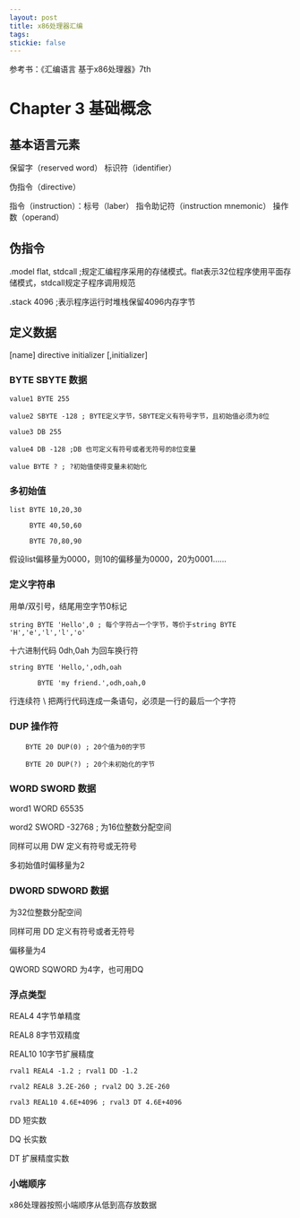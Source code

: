 ```yaml
---
layout: post
title: x86处理器汇编
tags:
stickie: false
---
```


参考书：《汇编语言 基于x86处理器》7th

# Chapter 3 基础概念

## 基本语言元素

保留字（reserved word） 标识符（identifier） 

伪指令（directive）

指令（instruction）：标号（laber） 指令助记符（instruction mnemonic） 操作数（operand）

## 伪指令

.model flat, stdcall ;规定汇编程序采用的存储模式。flat表示32位程序使用平面存储模式，stdcall规定子程序调用规范

.stack 4096 ;表示程序运行时堆栈保留4096内存字节

## 定义数据

[name] directive initializer [,initializer]

### BYTE SBYTE 数据

    value1 BYTE 255

    value2 SBYTE -128 ; BYTE定义字节，SBYTE定义有符号字节，且初始值必须为8位

    value3 DB 255

    value4 DB -128 ;DB 也可定义有符号或者无符号的8位变量

    value BYTE ? ; ?初始值使得变量未初始化 

### 多初始值

    list BYTE 10,20,30

         BYTE 40,50,60
     
         BYTE 70,80,90
         
假设list偏移量为0000，则10的偏移量为0000，20为0001……

### 定义字符串

用单/双引号，结尾用空字节0标记

    string BYTE 'Hello',0 ; 每个字符占一个字节，等价于string BYTE 'H','e','l','l','o'

十六进制代码 0dh,0ah 为回车换行符

    string BYTE 'Hello,',odh,oah
    
           BYTE 'my friend.',odh,oah,0
           
行连续符 \ 把两行代码连成一条语句，必须是一行的最后一个字符

### DUP 操作符

        BYTE 20 DUP(0) ; 20个值为0的字节
        
        BYTE 20 DUP(?) ; 20个未初始化的字节
        
### WORD SWORD 数据

word1 WORD 65535

word2 SWORD -32768 ; 为16位整数分配空间

同样可以用 DW 定义有符号或无符号

多初始值时偏移量为2

### DWORD SDWORD 数据

为32位整数分配空间

同样可用 DD 定义有符号或者无符号

偏移量为4

QWORD  SQWORD 为4字，也可用DQ

### 浮点类型

REAL4 4字节单精度

REAL8 8字节双精度

REAL10 10字节扩展精度

    rval1 REAL4 -1.2 ; rval1 DD -1.2
    
    rval2 REAL8 3.2E-260 ; rval2 DQ 3.2E-260
    
    rval3 REAL10 4.6E+4096 ; rval3 DT 4.6E+4096
    
DD 短实数

DQ 长实数

DT 扩展精度实数

### 小端顺序

x86处理器按照小端顺序从低到高存放数据

